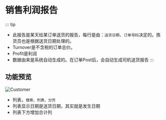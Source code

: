 # 销售利润报告

::: tip
- 此报告是某天给某订单送货的报告，每行是由：`送货日期`、`订单号码`决定的。拣货员也是根据送货日期处理的。
- Turnover是不含税的订单总价。
- Profit是利润
- 数据由来是系统自动生成的。在订单Post后，会自动生成司机送货报告
:::

## 功能预览
![Customer](/report/sellAmounts.png)
- 列表，`搜索、列表、分页`
- 列表显示日期是送货日期，其实就是发生日期
- 列表下方增加合计列
